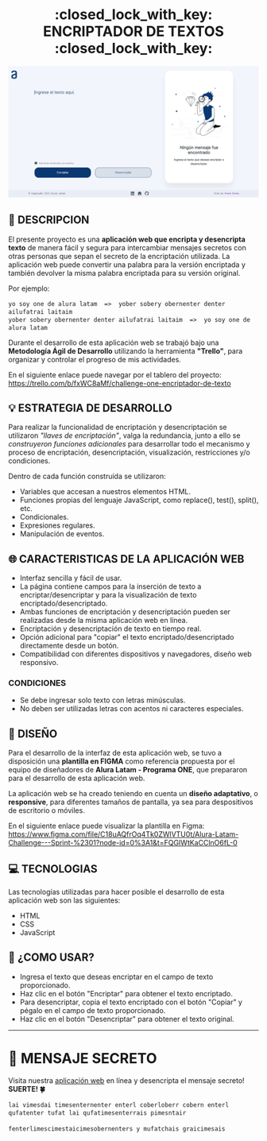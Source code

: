 <h1 align="center">:closed_lock_with_key: ENCRIPTADOR DE TEXTOS :closed_lock_with_key:</h1>

<a href="https://isteve31.github.io/Encriptador-De-Textos/"><img src="assets/website.png" alt="Website Encriptador de Textos"></a>

## :pencil: DESCRIPCION

El presente proyecto es una **aplicación web que encripta y desencripta texto** de manera fácil y segura para intercambiar mensajes secretos con otras personas que sepan el secreto de la encriptación utilizada. La aplicación web puede convertir una palabra para la versión encriptada y también devolver la misma palabra encriptada para su versión original.

Por ejemplo:
~~~
yo soy one de alura latam  =>  yober sobery obernenter denter ailufatrai laitaim
yober sobery obernenter denter ailufatrai laitaim  =>  yo soy one de alura latam
~~~

Durante el desarrollo de esta aplicación web se trabajó bajo una **Metodología Ágil de Desarrollo** utilizando la herramienta **"Trello"**, para organizar y controlar el progreso de mis actividades.

En el siguiente enlace puede navegar por el tablero del proyecto:  
https://trello.com/b/fxWC8aMf/challenge-one-encriptador-de-texto

## :bulb: ESTRATEGIA DE DESARROLLO

Para realizar la funcionalidad de encriptación y desencriptación se utilizaron *"llaves de encriptación"*, valga la redundancia, junto a ello se *construyeron funciones adicionales* para desarrollar todo el mecanismo y proceso de encriptación, desencriptación, visualización, restricciones y/o condiciones.

Dentro de cada función construída se utilizaron:
- Variables que accesan a nuestros elementos HTML.
- Funciones propias del lenguaje JavaScript, como replace(), test(), split(), etc.
- Condicionales.
- Expresiones regulares.
- Manipulación de eventos.

## :globe_with_meridians: CARACTERISTICAS DE LA APLICACIÓN WEB

- Interfaz sencilla y fácil de usar.
- La página contiene campos para la inserción de texto a encriptar/desencriptar y para la visualización de texto encriptado/desencriptado.
- Ambas funciones de encriptación y desencriptación pueden ser realizadas desde la misma aplicación web en línea.
- Encriptación y desencriptación de texto en tiempo real.
- Opción adicional para "copiar" el texto encriptado/desencriptado directamente desde un botón.
- Compatibilidad con diferentes dispositivos y navegadores, diseño web responsivo.

### CONDICIONES

- Se debe ingresar solo texto con letras minúsculas.
- No deben ser utilizadas letras con acentos ni caracteres especiales.

## :art: DISEÑO

Para el desarrollo de la interfaz de esta aplicación web, se tuvo a disposición una **plantilla en FIGMA** como referencia propuesta por el equipo de diseñadores de **Alura Latam - Programa ONE**, que prepararon para el desarrollo de esta aplicación web.

La aplicación web se ha creado teniendo en cuenta un **diseño adaptativo**, o **responsive**, para diferentes tamaños de pantalla, ya sea para despositivos de escritorio o móviles.

En el siguiente enlace puede visualizar la plantilla en Figma:  
https://www.figma.com/file/C18uAQfrOq4Tk0ZWlVTU0t/Alura-Latam-Challenge---Sprint-%2301?node-id=0%3A1&t=FQGIWtKaCClnO6fL-0

## :computer: TECNOLOGIAS

Las tecnologías utilizadas para hacer posible el desarrollo de esta aplicación web son las siguientes:

- HTML
- CSS
- JavaScript

## :dart: ¿COMO USAR?

- Ingresa el texto que deseas encriptar en el campo de texto proporcionado.
- Haz clic en el botón "Encriptar" para obtener el texto encriptado.
- Para desencriptar, copia el texto encriptado con el botón "Copiar" y pégalo en el campo de texto proporcionado.
- Haz clic en el botón "Desencriptar" para obtener el texto original.
---
# :mag_right: MENSAJE SECRETO

Visita nuestra [aplicación web](https://isteve31.github.io/Encriptador-De-Textos/) en línea y desencripta el mensaje secreto!  
**SUERTE! :four_leaf_clover:**
~~~
lai vimesdai timesenternenter enterl coberloberr cobern enterl qufatenter tufat lai qufatimesenterrais pimesntair

fenterlimescimestaicimesobernenters y mufatchais graicimesais
~~~